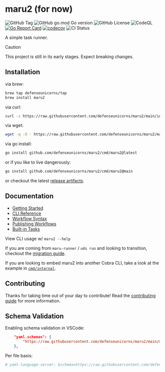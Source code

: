# maru2 (for now)

![GitHub Tag](https://img.shields.io/github/v/tag/defenseunicorns/maru2)
![GitHub go.mod Go version](https://img.shields.io/github/go-mod/go-version/defenseunicorns/maru2)
![GitHub License](https://img.shields.io/github/license/defenseunicorns/maru2)
![CodeQL](https://github.com/defenseunicorns/maru2/actions/workflows/github-code-scanning/codeql/badge.svg?branch=main)
[![Go Report Card](https://goreportcard.com/badge/github.com/defenseunicorns/maru2)](https://goreportcard.com/report/github.com/defenseunicorns/maru2)
[![codecov](https://codecov.io/gh/defenseunicorns/maru2/graph/badge.svg?token=IQMK40GAOK)](https://codecov.io/gh/defenseunicorns/maru2)
![CI Status](https://github.com/defenseunicorns/maru2/actions/workflows/go.yaml/badge.svg)

A simple task runner.

> [!CAUTION]
> This project is still in its early stages. Expect breaking changes.

## Installation

via brew:

```sh
brew tap defenseunicorns/tap
brew install maru2
```

via curl:

```sh
curl -s https://raw.githubusercontent.com/defenseunicorns/maru2/main/install.sh | bash
```

via wget:

```sh
wget -q -O - https://raw.githubusercontent.com/defenseunicorns/maru2/main/install.sh | bash
```

via go install:

```sh
go install github.com/defenseunicorns/maru2/cmd/maru2@latest
```

or if you like to live dangerously:

```sh
go install github.com/defenseunicorns/maru2/cmd/maru2@main
```

or checkout the latest [release artifacts](https://github.com/defenseunicorns/maru2/releases/latest).

## Documentation

- [Getting Started](docs/README.md)
- [CLI Reference](docs/cli.md)
- [Workflow Syntax](docs/syntax.md)
- [Publishing Workflows](docs/publish.md)
- [Built-in Tasks](docs/builtins.md)

View CLI usage w/ `maru2 --help`

If you are coming from `maru-runner` / `uds run` and looking to transition, checkout the [migration guide](./docs/maru-runner-migration.md).

If you are looking to embed maru2 into another Cobra CLI, take a look at the example in [`cmd/internal`](./cmd/internal/main.go).

## Contributing

Thanks for taking time out of your day to contribute! Read the [contributing guide](./.github/CONTRIBUTING.md) for more information.

## Schema Validation

Enabling schema validation in VSCode:

```json
    "yaml.schemas": {
        "https://raw.githubusercontent.com/defenseunicorns/maru2/main/maru2.schema.json": "tasks.yaml",
    },
```

Per file basis:

```yaml
# yaml-language-server: $schema=https://raw.githubusercontent.com/defenseunicorns/maru2/main/maru2.schema.json
```
